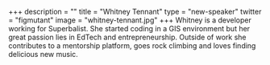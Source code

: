 +++
description = ""
title = "Whitney Tennant"
type = "new-speaker"
twitter = "figmutant"
image = "whitney-tennant.jpg"
+++
Whitney is a developer working for Superbalist. She started coding in a GIS environment but her great passion lies in EdTech and entrepreneurship. Outside of work she contributes to a mentorship platform, goes rock climbing and loves finding delicious new music.